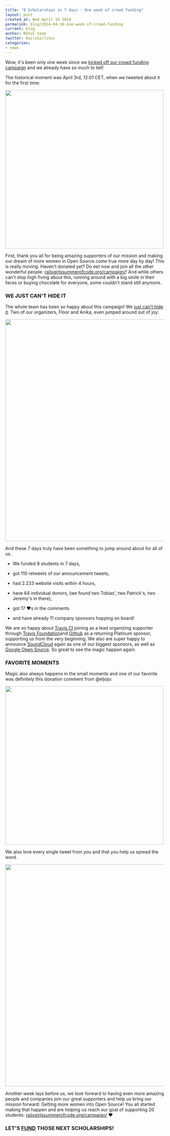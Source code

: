 ```yaml
---
title: "8 Scholarships in 7 days - One week of crowd funding"
layout: post
created_at: Wed April 10 2014
permalink: blog/2014-04-10-one-week-of-crowd-funding
current: blog
author: RGSoC team
twitter: RailsGirlsSoc
categories:
- news
---
```



Wow, it's been only one week since we [kicked off our crowd funding campaign](http://railsgirlssummerofcode.org/campaign/) and we already have so much to tell!

The historical moment was April 3rd, 12:01 CET, when we tweeted about it for the first time:

<img src="https://cloud.githubusercontent.com/assets/1711357/2660446/2f17d992-c020-11e3-9d6e-180e61c0de11.png" width="500">


First, thank you all for being amazing supporters of our mission and making our dream of more women in Open Source come true more day by day! This is really moving. Haven't donated yet? Do eet now and join all the other wonderful people: [railsgirlssummerofcode.org/campaign/](http://railsgirlssummerofcode.org/campaign/)! And while others can't stop high fiving about this, running around with a big smile in their faces or buying chocolate for everyone, some couldn't stand still anymore.

### WE JUST CAN'T HIDE IT

The whole team has been so happy about this campaign! We [just can't hide it](https://www.youtube.com/watch?v=sS6eUIpwwds). Two of our organizers, Floor and Anika, even jumped around out of joy:

<img src="https://cloud.githubusercontent.com/assets/1711357/2660426/f192f4ee-c01f-11e3-9192-6a004432093f.png" width="700">

And these 7 days truly have been something to jump around about for all of us.

+ We funded 8 students in 7 days,

+ got 110 retweets of our announcement tweets,

+ had 2.233 website visits within 4 hours,  

+ have 64 individual donors, (we found two Tobias', two Patrick's, two Jeremy's in there),

+ got 17 &hearts;s in the comments

+ and have already 11 company sponsors hopping on board!


We are so happy about [Travis CI](http://travis-ci.com) joining as a lead organizing supporter through [Travis Foundation](http://foundation.travis-ci.org)and [Github](http://github.com) as a returning Platinum sponsor, supporting us from the very beginning. We also are super happy to announce [SoundCloud](http://soundcloud.com) again as one of our biggest sponsors, as well as [Google Open Source](https://developers.google.com/open-source/). So great to see the magic happen again.

### FAVORITE MOMENTS

Magic also always happens in the small moments and one of our favorite was definitely this donation comment from @eljojo:

<img src="https://cloud.githubusercontent.com/assets/1711357/2660664/884395f8-c023-11e3-87fd-25e02d5f8981.png" width="500">

We also love every single tweet from you and that you help us spread the word.

<img src="https://cloud.githubusercontent.com/assets/1711357/2661106/0974d736-c029-11e3-9c5d-656a1263b315.png" width="700">


Another week lays before us, we look forward to having even more amazing people and companies join our great supporters and help us bring our mission forward: Getting more women into Open Source! You all started making that happen and are helping us reach our goal of supporting 20 students: [railsgirlssummerofcode.org/campaign/](http://railsgirlssummerofcode.org/campaign/) &hearts;

### LET'S [FUND](http://railsgirlssummerofcode.org/campaign/) THOSE NEXT SCHOLARSHIPS!
